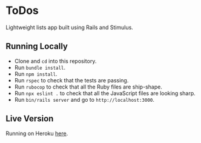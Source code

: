 # ToDos

Lightweight lists app built using Rails and Stimulus.

## Running Locally

* Clone and `cd` into this repository.
* Run `bundle install`.
* Run `npm install`.
* Run `rspec` to check that the tests are passing.
* Run `rubocop` to check that all the Ruby files are ship-shape.
* Run `npx eslint .` to check that all the JavaScript files are looking sharp.
* Run `bin/rails server` and go to `http://localhost:3000`.

## Live Version

Running on Heroku [here](https://whispering-beach-18521.herokuapp.com).
